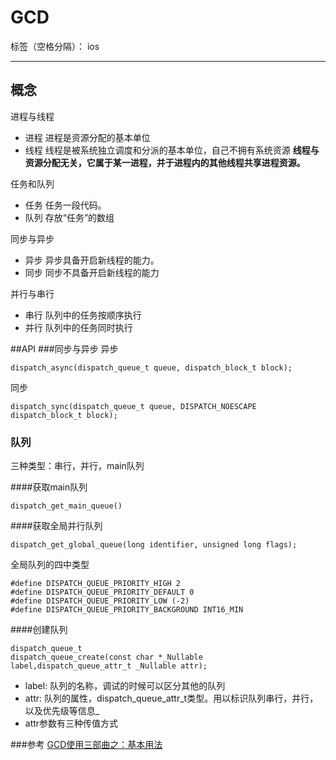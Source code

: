 # GCD

标签（空格分隔）： ios

---

## 概念
进程与线程

- 进程			进程是资源分配的基本单位
- 线程			线程是被系统独立调度和分派的基本单位，自己不拥有系统资源
**线程与资源分配无关，它属于某一进程，并于进程内的其他线程共享进程资源。**

任务和队列

- 任务			任务一段代码。
- 队列			存放“任务”的数组

同步与异步

- 异步			异步具备开启新线程的能力。
- 同步			同步不具备开启新线程的能力

并行与串行

- 串行			队列中的任务按顺序执行
- 并行			队列中的任务同时执行


##API
###同步与异步
异步

    dispatch_async(dispatch_queue_t queue, dispatch_block_t block);

同步

    dispatch_sync(dispatch_queue_t queue, DISPATCH_NOESCAPE dispatch_block_t block);
    
### 队列
三种类型：串行，并行，main队列

####获取main队列

    dispatch_get_main_queue()
    
####获取全局并行队列

    dispatch_get_global_queue(long identifier, unsigned long flags);
    
全局队列的四中类型
    
    #define DISPATCH_QUEUE_PRIORITY_HIGH 2
    #define DISPATCH_QUEUE_PRIORITY_DEFAULT 0
    #define DISPATCH_QUEUE_PRIORITY_LOW (-2)
    #define DISPATCH_QUEUE_PRIORITY_BACKGROUND INT16_MIN
    
####创建队列

    dispatch_queue_t
    dispatch_queue_create(const char *_Nullable label,dispatch_queue_attr_t _Nullable attr);
    
- label: 队列的名称，调试的时候可以区分其他的队列
- attr: 队列的属性，dispatch_queue_attr_t类型。用以标识队列串行，并行，以及优先级等信息_
- attr参数有三种传值方式

###参考
[GCD使用三部曲之：基本用法](http://www.cocoachina.com/ios/20170510/19232.html)





